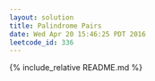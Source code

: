 ```yaml
---
layout: solution
title: Palindrome Pairs
date: Wed Apr 20 15:46:25 PDT 2016
leetcode_id: 336
---
```

{% include_relative README.md %}
